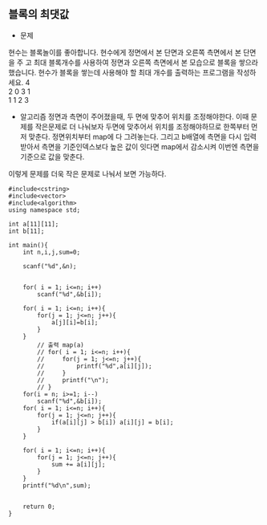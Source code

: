 ## 블록의 최댓값

* 문제 

현수는 블록놀이를 좋아합니다. 현수에게 정면에서 본 단면과 오른쪽 측면에서 본 단면을 주 고 최대 블록개수를 사용하여 정면과 오른쪽 측면에서 본 모습으로 블록을 쌓으라 했습니다. 현수가 블록을 쌓는데 사용해야 할 최대 개수를 출력하는 프로그램을 작성하세요.
4    
2 0 3 1     
1 1 2 3    

* 알고리즘
정면과 측면이 주어졌을때, 두 면에 맞추어 위치를 조정해야한다. 이때 문제를 작은문제로 더 나눠보자
두면에 맞추어서 위치를 조정해야하므로 한쪽부터 먼저 맞춘다. 정면위치부터 map에 다 그려놓는다. 
그리고 b배열에 측면을 다시 입력받아서 측면을 기준인덱스보다 높은 값이 잇다면 map에서 감소시켜 이번엔 측면을 기준으로 값을 맞춘다. 

이렇게 문제를 더욱 작은 문제로 나눠서 보면 가능하다.

```
#include<cstring>
#include<vector>
#include<algorithm>
using namespace std;

int a[11][11];
int b[11];

int main(){
    int n,i,j,sum=0;

    scanf("%d",&n);


    for( i = 1; i<=n; i++)
        scanf("%d",&b[i]);

    for( i = 1; i<=n; i++){
        for(j = 1; j<=n; j++){
            a[j][i]=b[i];
        }
    }
        // 출력 map(a)
        // for( i = 1; i<=n; i++){
        //     for(j = 1; j<=n; j++){
        //         printf("%d",a[i][j]);
        //     }
        //     printf("\n");
        // }
    for(i = n; i>=1; i--)
        scanf("%d",&b[i]);
    for( i = 1; i<=n; i++){
        for(j = 1; j<=n; j++){
            if(a[i][j] > b[i]) a[i][j] = b[i];
        }
    }

    for( i = 1; i<=n; i++){
        for(j = 1; j<=n; j++){
            sum += a[i][j];
        }
    }
    printf("%d\n",sum);

    
    return 0;
}
```